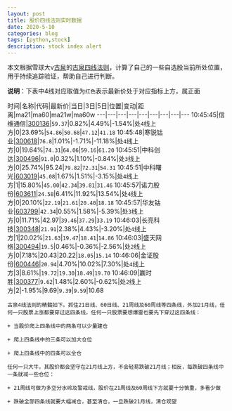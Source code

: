 ```yaml
---
layout: post
title: 股价四线法则实时数据
date: 2020-5-10
categories: blog
tags: [python,stock]
description: stock index alert
---
```



本文根据雪球大v[古泉](https://xueqiu.com/u/7148646888)的[古泉四线法则](https://xueqiu.com/7148646888/130498192)，计算了自己的一些自选股当前所处位置，用于持续追踪验证，帮助自己进行判断。

**说明**：下表中4线对应取值为`红色`表示最新价处于对应指标上方，属正面

时间|名称|代码|最新价|当日|3日|5日|位置|变动|距离|ma21|ma60|ma21w|ma60w
---|---|---|---|---|---|---|---|---
10:45:45|信维通信|[300136](https://xueqiu.com/S/SZ300136)|`59.37`|0.82%|4.49%|-1.54%|处`4`线上方|0|23.69%|`54.86`|`50.68`|`47.12`|`41.18`
10:45:48|寒锐钴业|[300618](https://xueqiu.com/S/SZ300618)|`76.8`|1.01%|-1.71%|-11.18%|处`4`线上方|0|19.64%|`74.31`|`64.06`|`59.16`|`61.20`
10:45:51|中科创达|[300496](https://xueqiu.com/S/SZ300496)|`91.0`|0.32%|1.10%|-0.84%|处`3`线上方|0|25.74%|95.24|`79.82`|`72.31`|`54.31`
10:45:51|中科曙光|[603019](https://xueqiu.com/S/SH603019)|`45.08`|1.67%|1.51%|-3.15%|处`4`线上方|1|15.80%|`45.00`|`42.34`|`39.81`|`31.46`
10:45:57|诺力股份|[603611](https://xueqiu.com/S/SH603611)|`24.58`|6.41%|11.92%|13.54%|处`4`线上方|0|20.10%|`22.19`|`21.61`|`20.40`|`18.18`
10:45:57|华友钴业|[603799](https://xueqiu.com/S/SH603799)|`42.34`|0.55%|1.58%|-5.39%|处`3`线上方|0|11.71%|42.97|`39.46`|`37.29`|`33.19`
10:46:03|长亮科技|[300348](https://xueqiu.com/S/SZ300348)|`21.91`|2.38%|4.43%|-3.20%|处`4`线上方|1|20.02%|`21.63`|`19.47`|`18.41`|`14.86`
10:46:03|盛天网络|[300494](https://xueqiu.com/S/SZ300494)|`19.5`|0.46%|-0.36%|-2.56%|处`2`线上方|0|7.18%|20.43|20.22|`18.05`|`15.14`
10:46:06|金证股份|[600446](https://xueqiu.com/S/SH600446)|`20.94`|4.70%|10.02%|7.30%|处`4`线上方|3|8.61%|`19.72`|`19.30`|`18.49`|`19.70`
10:46:09|赢时胜|[300377](https://xueqiu.com/S/SZ300377)|`9.62`|1.48%|2.60%|-0.62%|处`2`线上方|2|-1.95%|9.69|`9.39`|`9.59`|10.68

```
古泉4线法则的精髓如下。抓住21日线、60日线、21周线及60周线等四条线，外加21月线，任何一只股票上涨都要穿过这四条线，任何一只股票要想爆雷也要先下穿过这四条线：

+ 当股价爬上四条线中的两条可以少量建仓

+ 爬上四条线中的三条可以加大仓位

+ 爬上四条线中的四条可以全仓

任何一只大牛，其股价都会坚守在21月线上方，不会轻易跌破21月线；相反，每跌破四条线中一条就减一些仓位：

+ 21周线可做为多空分水岭及警戒线，股价在21周线及60周线下方就要十分慎重，多看少做

+ 跌破全部四条线就要大幅减仓，甚至清仓，一旦跌破21月线，清仓观望
```